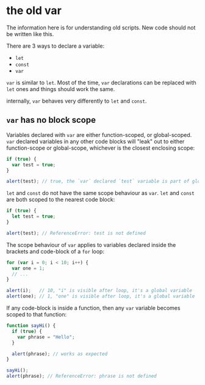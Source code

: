 # the old var

The information here is for understanding old scripts. New code should not be written like this.

There are 3 ways to declare a variable:

-   `let`
-   `const`
-   `var`

`var` is similar to `let`. Most of the time, `var` declarations can be replaced with `let` ones and things should work the same.

internally, `var` behaves very differently to `let` and `const`.

## `var` has no block scope

Variables declared with `var` are either function-scoped, or global-scoped. `var` declared variables in any other code blocks will "leak" out to either function-scope or global-scope, whichever is the closest enclosing scope:

```JavaScript
if (true) {
  var test = true;
}

alert(test); // true, the `var` declared `test` variable is part of global scope
```

`let` and `const` do not have the same scope behaviour as `var`. `let` and `const` are both scoped to the nearest code block:

```JavaScript
if (true) {
  let test = true;
}

alert(test); // ReferenceError: test is not defined
```

The scope behaviour of `var` applies to variables declared inside the brackets and code-block of a `for` loop:

```JavaScript
for (var i = 0; i < 10; i++) {
  var one = 1;
  // ...
}

alert(i);   // 10, "i" is visible after loop, it's a global variable
alert(one); // 1, "one" is visible after loop, it's a global variable
```

If any code-block is inside a function, then any `var` variable becomes scoped to that function:

```JavaScript
function sayHi() {
  if (true) {
    var phrase = "Hello";
  }

  alert(phrase); // works as expected
}

sayHi();
alert(phrase); // ReferenceError: phrase is not defined
```
